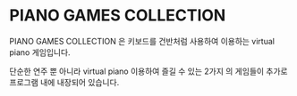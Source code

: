 # PIANO GAMES COLLECTION

PIANO GAMES COLLECTION 은 키보드를 건반처럼 사용하여 이용하는 virtual piano 게임입니다.

단순한 연주 뿐 아니라 virtual piano 이용하여 즐길 수 있는 2가지 의 게임들이   추가로 프로그램 내에 내장되어 있습니다.

